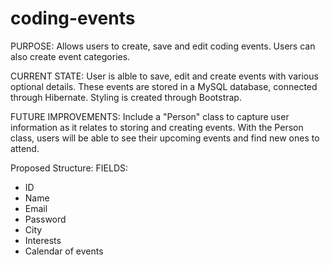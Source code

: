 # coding-events

PURPOSE: 
Allows users to create, save and edit coding events. Users can also create event categories.

CURRENT STATE:
User is alble to save, edit and create events with various optional details. These events are stored in a MySQL database, connected through Hibernate. Styling is created through Bootstrap.

FUTURE IMPROVEMENTS:
Include a "Person" class to capture user information as it relates to storing and creating events. With the Person class, users will be able to see their upcoming events and find new ones to attend.

Proposed Structure:
FIELDS:
- ID
- Name
- Email
- Password
- City
- Interests
- Calendar of events
